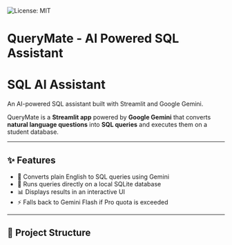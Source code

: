 ![License: MIT](https://img.shields.io/badge/License-MIT-yellow.svg)


# QueryMate - AI Powered SQL Assistant  

# SQL AI Assistant

An AI-powered SQL assistant built with Streamlit and Google Gemini.


QueryMate is a **Streamlit app** powered by **Google Gemini** that converts **natural language questions** into **SQL queries** and executes them on a student database.  

---

## ✨ Features  
- 🧠 Converts plain English to SQL queries using Gemini  
- 💾 Runs queries directly on a local SQLite database  
- 📊 Displays results in an interactive UI  
- ⚡ Falls back to Gemini Flash if Pro quota is exceeded  

---

## 📂 Project Structure
